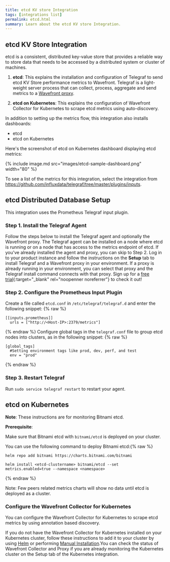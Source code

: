 ```yaml
---
title: etcd KV store Integration
tags: [integrations list]
permalink: etcd.html
summary: Learn about the etcd KV store Integration.
---
```

## etcd KV Store Integration

etcd is a consistent, distributed key-value store that provides a reliable way to store data that needs to be accessed by a distributed system or cluster of machines.

1. **etcd**: This explains the installation and configuration of Telegraf to send etcd KV Store performance metrics to Wavefront. Telegraf is a light-weight server process that can collect, process, aggregate and send metrics to a [Wavefront proxy](https://docs.wavefront.com/proxies.html).

2. **etcd on Kubernetes**: This explains the configuration of Wavefront Collector for Kubernetes to scrape etcd metrics using auto-discovery.

In addition to setting up the metrics flow, this integration also installs dashboards:
* etcd
* etcd on Kubernetes

Here's the screenshot of etcd on Kubernetes dashboard displaying etcd metrics:

{% include image.md src="images/etcd-sample-dashboard.png" width="80" %}


To see a list of the metrics for this integration, select the integration from <https://github.com/influxdata/telegraf/tree/master/plugins/inputs>.
## etcd Distributed Database Setup



This integration uses the Prometheus Telegraf input plugin.


### Step 1. Install the Telegraf Agent

Follow the steps below to install the Telegraf agent and optionally the Wavefront proxy. The Telegraf agent can be installed on a node where etcd is running or on a node that has access to the metrics endpoint of etcd. If you've already installed the agent and proxy, you can skip to Step 2.
Log in to your product instance and follow the instructions on the **Setup** tab to install Telegraf and a Wavefront proxy in your environment. If a proxy is already running in your environment, you can select that proxy and the Telegraf install command connects with that proxy. Sign up for a [free trial](https://tanzu.vmware.com/observability-trial){:target="_blank" rel="noopenner noreferrer"} to check it out!

### Step 2. Configure the Prometheus Input Plugin

Create a file called `etcd.conf` in `/etc/telegraf/telegraf.d` and enter the following snippet:
{% raw %}
```
[[inputs.prometheus]]
  urls = ["http://<Host-IP>:2379/metrics"]
```
{% endraw %}
Configure global tags in the `telegraf.conf` file to group etcd nodes into clusters, as in the following snippet:
{% raw %}
```
[global_tags]
  #Setting environment tags like prod, dev, perf, and test
  env = "prod"
```
{% endraw %}

### Step 3. Restart Telegraf

Run `sudo service telegraf restart` to restart your agent.

## etcd on Kubernetes

**Note**: These instructions are for monitoring Bitnami etcd.

**Prerequisite**:

Make sure that Bitnami etcd with `bitnami/etcd` is deployed on your cluster.

You can use the following command to deploy Bitnami etcd:{% raw %}
```
helm repo add bitnami https://charts.bitnami.com/bitnami

helm install <etcd-clustername> bitnami/etcd --set metrics.enabled=true --namespace <namespace>
```
{% endraw %}

Note: Few peers related metrics charts will show no data until etcd is deployed as a cluster.

### Configure the Wavefront Collector for Kubernetes

You can configure the Wavefront Collector for Kubernetes to scrape etcd metrics by using annotation based discovery.

If you do not have the Wavefront Collector for Kubernetes installed on your Kubernetes cluster, follow these instructions to add it to your cluster by using [Helm](https://docs.wavefront.com/kubernetes.html#kubernetes-quick-install-using-helm) or performing [Manual Installation](https://docs.wavefront.com/kubernetes.html#kubernetes-manual-install).You can check the status of Wavefront Collector and Proxy if you are already monitoring the Kubernetes cluster on the Setup tab of the Kubernetes integration.




